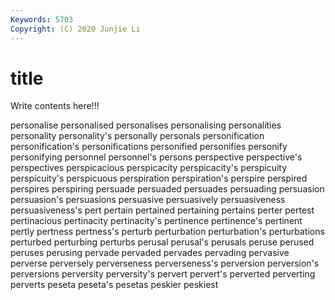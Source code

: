 ```yaml
---
Keywords: 5703
Copyright: (C) 2020 Junjie Li
---
```


# title

Write contents here!!!

personalise
personalised 
personalises 
personalising 
personalities 
personality 
personality's 
personally 
personals 
personification 
personification's
personifications 
personified 
personifies 
personify 
personifying 
personnel 
personnel's 
persons 
perspective 
perspective's
perspectives 
perspicacious 
perspicacity 
perspicacity's 
perspicuity 
perspicuity's 
perspicuous 
perspiration 
perspiration's 
perspire
perspired 
perspires 
perspiring 
persuade 
persuaded 
persuades 
persuading 
persuasion 
persuasion's 
persuasions
persuasive 
persuasively 
persuasiveness 
persuasiveness's 
pert 
pertain 
pertained 
pertaining 
pertains 
perter
pertest 
pertinacious 
pertinacity 
pertinacity's 
pertinence 
pertinence's 
pertinent 
pertly 
pertness 
pertness's
perturb 
perturbation 
perturbation's 
perturbations 
perturbed 
perturbing 
perturbs 
perusal 
perusal's 
perusals
peruse 
perused 
peruses 
perusing 
pervade 
pervaded 
pervades 
pervading 
pervasive 
perverse
perversely 
perverseness 
perverseness's 
perversion 
perversion's 
perversions 
perversity 
perversity's 
pervert 
pervert's
perverted 
perverting 
perverts 
peseta 
peseta's 
pesetas 
peskier 
peskiest 

